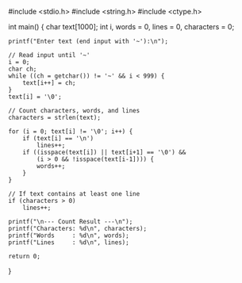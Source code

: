#include <stdio.h>
#include <string.h>
#include <ctype.h>

int main() {
    char text[1000];
    int i, words = 0, lines = 0, characters = 0;

    printf("Enter text (end input with '~'):\n");

    // Read input until '~'
    i = 0;
    char ch;
    while ((ch = getchar()) != '~' && i < 999) {
        text[i++] = ch;
    }
    text[i] = '\0';

    // Count characters, words, and lines
    characters = strlen(text);

    for (i = 0; text[i] != '\0'; i++) {
        if (text[i] == '\n')
            lines++;
        if ((isspace(text[i]) || text[i+1] == '\0') && 
            (i > 0 && !isspace(text[i-1]))) {
            words++;
        }
    }

    // If text contains at least one line
    if (characters > 0)
        lines++;

    printf("\n--- Count Result ---\n");
    printf("Characters: %d\n", characters);
    printf("Words     : %d\n", words);
    printf("Lines     : %d\n", lines);

    return 0;
}